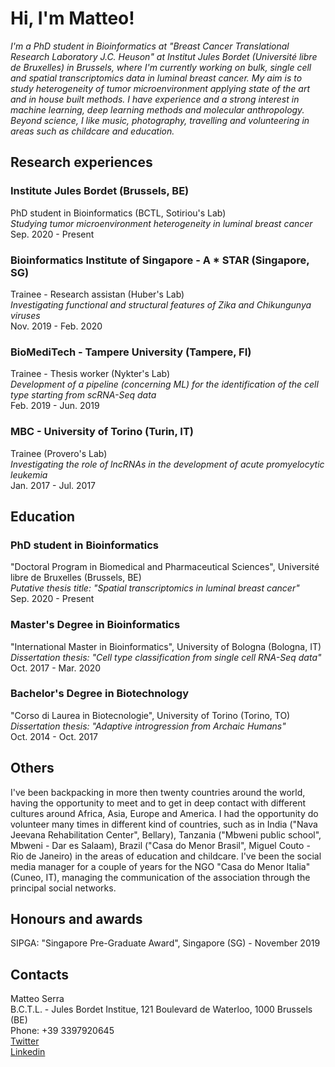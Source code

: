 # Hi, I'm Matteo!

_I'm a PhD student in Bioinformatics at "Breast Cancer Translational Research Laboratory J.C. Heuson" at Institut Jules Bordet (Université libre de Bruxelles) in Brussels, where I'm currently working on bulk, single cell and spatial transcriptomics data in luminal breast cancer. My aim is to study heterogeneity of tumor microenvironment applying state of the art and in house built methods. I have experience and a strong interest in machine learning, deep learning methods and molecular anthropology.
Beyond science, I like music, photography, travelling and volunteering in areas such as childcare and education._


## Research experiences

### Institute Jules Bordet (Brussels, BE)
PhD student in Bioinformatics (BCTL, Sotiriou's Lab)  
_Studying tumor microenvironment heterogeneity in luminal breast cancer_  
Sep. 2020 - Present

### Bioinformatics Institute of Singapore - A * STAR (Singapore, SG)
Trainee - Research assistan (Huber's Lab)  
_Investigating functional and structural features of Zika and Chikungunya viruses_  
Nov. 2019 - Feb. 2020

### BioMediTech - Tampere University (Tampere, FI)
Trainee - Thesis worker (Nykter's Lab)  
_Development of a pipeline (concerning ML) for the identification of the cell type starting from scRNA-Seq data_  
Feb. 2019 - Jun. 2019

### MBC - University of Torino (Turin, IT)
Trainee (Provero's Lab)  
_Investigating the role of lncRNAs in the development of acute promyelocytic leukemia_  
Jan. 2017 - Jul. 2017


## Education

### PhD student in Bioinformatics
"Doctoral Program in Biomedical and Pharmaceutical Sciences", Université libre de Bruxelles (Brussels, BE)  
_Putative thesis title: "Spatial transcriptomics in luminal breast cancer"_  
Sep. 2020 - Present

### Master's Degree in Bioinformatics
"International Master in Bioinformatics", University of Bologna (Bologna, IT)  
_Dissertation thesis: "Cell type classification from single cell RNA-Seq data"_  
Oct. 2017 - Mar. 2020

### Bachelor's Degree in Biotechnology
"Corso di Laurea in Biotecnologie", University of Torino (Torino, TO)  
_Dissertation thesis: "Adaptive introgression from Archaic Humans"_  
Oct. 2014 - Oct. 2017


## Others
I've been backpacking in more then twenty countries around the world, having the opportunity to meet and to get in deep contact with different cultures around Africa, Asia, Europe and America. I had the opportunity do volunteer many times in different kind of countries, such as in India ("Nava Jeevana Rehabilitation Center", Bellary), Tanzania ("Mbweni public school", Mbweni - Dar es Salaam), Brazil ("Casa do Menor Brasil", Miguel Couto - Rio de Janeiro) in the areas of education and childcare. I've been the social media manager for a couple of years for the NGO "Casa do Menor Italia" (Cuneo, IT), managing the communication of the association through the principal social networks.


## Honours and awards
SIPGA: "Singapore Pre-Graduate Award", Singapore (SG) - November 2019


## Contacts
Matteo Serra  
B.C.T.L. - Jules Bordet Institue, 121 Boulevard de Waterloo, 1000 Brussels (BE)  
Phone: +39 3397920645  
[Twitter](https://twitter.com/Matteo_Serra)  
[Linkedin](https://www.linkedin.com/in/matteo-serra-8b338113a/)
